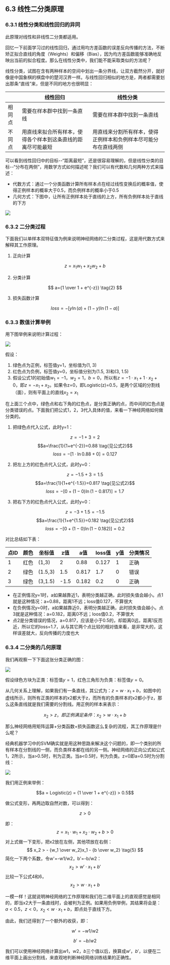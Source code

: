 <!--Copyright © Microsoft Corporation. All rights reserved.
  适用于[License](https://github.com/Microsoft/ai-edu/blob/master/LICENSE.md)版权许可-->

## 6.3 线性二分类原理

### 6.3.1 线性分类和线性回归的异同

此原理对线性和非线性二分类都适用。

回忆一下前面学习过的线性回归，通过用均方差函数的误差反向传播的方法，不断矫正拟合直线的角度（Weights）和偏移（Bias），因为均方差函数能够准确地反映出当前的拟合程度。那么在线性分类中，我们能不能采取类似的方法呢？

线性分类，试图在含有两种样本的空间中划出一条分界线，让双方截然分开，就好像是中国象棋的棋盘中的楚河汉界一样。与线性回归相似的地方是，两者都需要划出那条“直线”来，但是不同的地方也很明显：

||线性回归|线性分类|
|---|---|---|
|相同点|需要在样本群中找到一条直线|需要在样本群中找到一条直线|
|不同点|用直线来拟合所有样本，使得各个样本到这条直线的距离尽可能最短|用直线来分割所有样本，使得正例样本和负例样本尽可能分布在直线两侧|

可以看到线性回归中的目标--“距离最短”，还是很容易理解的，但是线性分类的目标--“分布在两侧”，用数学方式如何描述呢？我们可以有代数和几何两种方式来描述：

- 代数方式：通过一个分类函数计算所有样本点在经过线性变换后的概率值，使得正例样本的概率大于0.5，而负例样本的概率小于0.5
- 几何方式：下图中，让所有正例样本处于直线的上方，所有负例样本处于直线的下方

<img src="../Images/6/linear_binary_analysis.png" ch="560" />

### 6.3.2 二分类过程

下面我们以单样本双特征值为例来说明神经网络的二分类过程，这是用代数方式来解释其工作原理。

1. 正向计算

$$
z = x_1 w_1+ x_2 w_2 + b  \tag{1}
$$

2. 分类计算

$$
a={1 \over 1 + e^{-z}} \tag{2}
$$

3. 损失函数计算

$$
loss = -[y \ln (a)+(1-y) \ln (1-a)] \tag{3}
$$

### 6.3.3 数值计算举例

用下图举例来说明计算过程：

<img src="../Images/6/sample.png" ch="560" />

假设：

1. 绿色点为正例，标签值y=1，坐标值为(1, 3)
2. 红色点为负例，标签值y=0，坐标值分别为(1.5, 3)和(3, 1.5)
3. 假设公式1的初始值$w_1=-1，w_2=1，b=0$，所以有$z=-1\cdot x_1+1 \cdot x_2 + 0$，即$z=-x_1+x_2$。如果令z=0，即Logistic(z)=0.5，是两个区域的分割线（面），则有平面上的直线$x_2=x_1$

在上面三个点中，绿色点和右下角的红色点，是分类正确的点，而中间的红色点是分类错误的点。下面我们把公式1，2，3代入具体的值，来看一下神经网络如何做分类的。

1. 把绿色点代入公式，此时y=1：

$$z=-1+3=2 \tag{见公式1}$$
$$a=\frac{1}{1+e^{-2}}=0.88 \tag{见公式2}$$
$$loss=-[1 \cdot \ln 0.88 + 0]=0.127 \tag{见公式3}$$

2. 把左上方的红色点代入公式，此时y=0：

$$z=-1.5+3=1.5 \tag{见公式1}$$
$$a=\frac{1}{1+e^{-1.5}}=0.817 \tag{见公式2}$$
$$loss=-[0 + (1-0) \ln (1-0.817)]=1.7 \tag{见公式3}$$

3. 把右下方的红色点代入公式，此时y=0：

$$z=-3+1.5=-1.5 \tag{见公式1}$$
$$a=\frac{1}{1+e^{1.5}}=0.182 \tag{见公式2}$$
$$loss=-[0 + (1-0) \ln (1-0.182)]=0.2 \tag{见公式3}$$

对比总结如下表：

|点ID|颜色|坐标值|z值|a值|loss值|y值|分类情况|
|---|---|---|---|---|---|---|---|
|1|红色|(1,3)|2|0.88|0.127|1|正确|
|2|绿色|(1.5,3)|1.5|0.817|1.7|0|错误|
|3|绿色|(3,1.5)|-1.5|0.182|0.2|0|正确|

- 在正例情况y=1时，a如果越靠近1，表明分类越正确，此时损失值会越小。点1就是这种情况：a=0.88，距离1不远；loss值0.127，不算很大
- 在负例情况y=0时，a如果越靠近0，表明分类越正确，此时损失值会越小。点3就是这种情况：a=0.182，距离0不远；loos值0.2，不算很大
- 点2是分类错误的情况，a=0.817，应该是小于0.5的，却距离0远，距离1反而近，所以它的loss=1.7，从与其它两个点比较的相对值来看，是非常大的，这样误差就大，反向传播的力度也大

### 6.3.4 二分类的几何原理

我们再观察一下下面这张分类正确的图：

<img src="../Images/6/linear_binary_analysis.png" ch="560" />

假设绿色方块为正类：标签值$y=1$，红色三角形为负类：标签值$y=0$。

从几何关系上理解，如果我们有一条直线，其公式为：$z = w \cdot x_1+b$，如图中的虚线所示，则所有正类的样本的x2都大于z，而所有的负类样本的x2都小于z，那么这条直线就是我们需要的分割线。用正例的样本来表示：

$$
x_2 > z，即正例满足条件：x_2 > w \cdot x_1 + b \tag{4}
$$

那么神经网络用矩阵运算+分类函数+损失函数这么复杂的流程，其工作原理是什么呢？

经典机器学习中的SVM确实就是用这种思路来解决这个问题的，即一个类别的所有样本在分割线的一侧，而负类样本都在线的另一侧。神经网络的正向公式如公式1，2所示，当a>0.5时，判为正类。当a<0.5时，判为负类。z=0即a=0.5时为分割线：

<img src="../Images/6/sigmoid_binary.png" ch="560" />

我们用正例来举例：

$$a = Logistic(z) = {1 \over 1 + e^{-z}} > 0.5$$

做公式变形，再两边取自然对数，可以得到：

$$z > 0$$

即：
$$
z = x_1 \cdot w_1 + x_2 \cdot w_2 + b > 0
$$
对上式做一下变形，把x2放在左侧，其他项放在右侧：
$$
x_2 > - {w_1 \over w_2}x_1 - {b \over w_2} \tag{5}
$$
简化一下两个系数，令w'=-w1/w2，b'=-b/w2：
$$
x_2 > w' \cdot x_1 + b' \tag{6}
$$
比较一下公式4和6，
$$
x_2 > w \cdot x_1 + b \tag{4}
$$

一模一样！这就说明神经网络的工作原理和我们在二维平面上的直观感觉是相同的，即当x2大于一条直线时，会被判为正例。如果用负例举例，其结果将会是：$a<0.5，z<0，x_2 \lt w \cdot x_1 + b$，即点处于直线下方。

由此，我们还得到了一个额外的收获，即：

$$w' = - w1 / w2 \tag{7}$$

$$b' = -b/w2 \tag{8}$$

我们可以使用神经网络计算出$w1，w2，b$三个值以后，换算成$w'，b'$，以便在二维平面上画出分割线，来直观地判断神经网络训练结果的正确性。
